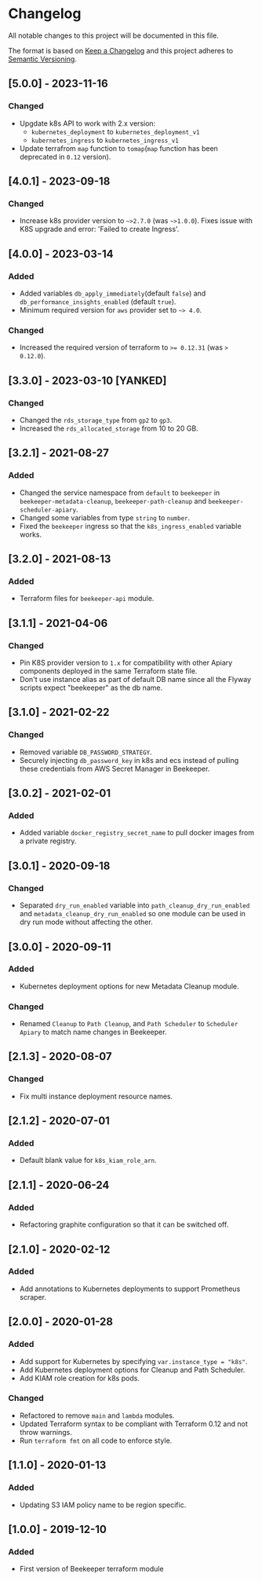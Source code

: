 # Changelog
All notable changes to this project will be documented in this file.

The format is based on [Keep a Changelog](http://keepachangelog.com/en/1.0.0/) and this project adheres to [Semantic Versioning](http://semver.org/spec/v2.0.0.html).

## [5.0.0] - 2023-11-16
### Changed
- Upgdate k8s API to work with 2.x version:
  - `kubernetes_deployment` to `kubernetes_deployment_v1`
  - `kubernetes_ingress` to `kubernetes_ingress_v1`
- Update terrafrom `map` function to `tomap`(`map` function has been deprecated in `0.12` version).

## [4.0.1] - 2023-09-18
### Changed
- Increase k8s provider version to `~>2.7.0` (was `~>1.0.0`). Fixes issue with K8S upgrade and error: 'Failed to create Ingress'.

## [4.0.0] - 2023-03-14
### Added
- Added variables `db_apply_immediately`(default `false`) and `db_performance_insights_enabled` (default `true`).
- Minimum required version for `aws` provider set to `~> 4.0`.
### Changed
- Increased the required version of terraform to `>= 0.12.31` (was `> 0.12.0`).

## [3.3.0] - 2023-03-10 [YANKED]
### Changed
- Changed the `rds_storage_type` from `gp2` to `gp3`.
- Increased the `rds_allocated_storage` from 10 to 20 GB.

## [3.2.1] - 2021-08-27
### Added
- Changed the service namespace from `default` to `beekeeper` in `beekeeper-metadata-cleanup`, `beekeeper-path-cleanup` and `beekeeper-scheduler-apiary`.
- Changed some variables from type `string` to `number`.
- Fixed the `beekeeper` ingress so that the `k8s_ingress_enabled` variable works.

## [3.2.0] - 2021-08-13
### Added
- Terraform files for `beekeeper-api` module.

## [3.1.1] - 2021-04-06
### Changed
- Pin K8S provider version to `1.x` for compatibility with other Apiary components deployed in the same Terraform state file.
- Don't use instance alias as part of default DB name since all the Flyway scripts expect "beekeeper" as the db name.

## [3.1.0] - 2021-02-22
### Changed
- Removed variable `DB_PASSWORD_STRATEGY`.
- Securely injecting `db_password_key` in k8s and ecs instead of pulling these credentials from AWS Secret Manager in Beekeeper.

## [3.0.2] - 2021-02-01
### Added
- Added variable `docker_registry_secret_name` to pull docker images from a private registry.

## [3.0.1] - 2020-09-18
### Changed
- Separated `dry_run_enabled` variable into `path_cleanup_dry_run_enabled` and `metadata_cleanup_dry_run_enabled` so one module can be used in dry run mode without affecting the other.  

## [3.0.0] - 2020-09-11
### Added
- Kubernetes deployment options for new Metadata Cleanup module. 
### Changed
- Renamed `Cleanup` to `Path Cleanup`, and `Path Scheduler` to `Scheduler Apiary` to match name changes in Beekeeper.

## [2.1.3] - 2020-08-07
### Changed
- Fix multi instance deployment resource names.

## [2.1.2] - 2020-07-01
### Added
- Default blank value for `k8s_kiam_role_arn`.

## [2.1.1] - 2020-06-24
### Added
- Refactoring graphite configuration so that it can be switched off.

## [2.1.0] - 2020-02-12
### Added
- Add annotations to Kubernetes deployments to support Prometheus scraper.

## [2.0.0] - 2020-01-28
### Added
- Add support for Kubernetes by specifying `var.instance_type = "k8s"`.
- Add Kubernetes deployment options for Cleanup and Path Scheduler.
- Add KIAM role creation for k8s pods.

### Changed
- Refactored to remove `main` and `lambda` modules.
- Updated Terraform syntax to be compliant with Terraform 0.12 and not throw warnings.
- Run `terraform fmt` on all code to enforce style.

## [1.1.0] - 2020-01-13
### Added
- Updating S3 IAM policy name to be region specific.

## [1.0.0] - 2019-12-10
### Added
- First version of Beekeeper terraform module
